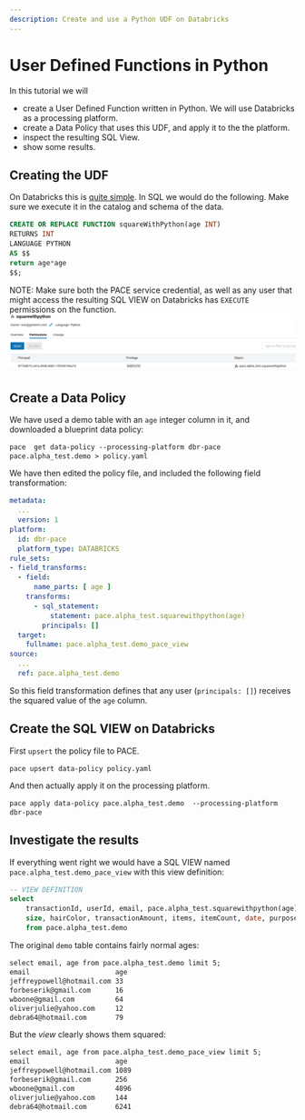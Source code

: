 ```yaml
---
description: Create and use a Python UDF on Databricks
---
```

# User Defined Functions in Python
In this tutorial we will
* create a User Defined Function written in Python. We will use Databricks as a processing platform.
* create a Data Policy that uses this UDF, and apply it to the the platform.
* inspect the resulting SQL View.
* show some results.

[databricks-udf]: https://docs.databricks.com/en/udf/python.html
## Creating the UDF
On Databricks this is [quite simple][databricks-udf]. In SQL we would do the following.
Make sure we execute it in the catalog and schema of the data.
```sql
CREATE OR REPLACE FUNCTION squareWithPython(age INT)
RETURNS INT
LANGUAGE PYTHON
AS $$
return age*age
$$;
```
NOTE: Make sure both the PACE service credential, as well as any user that might access the resulting SQL VIEW
on Databricks has `EXECUTE` permissions on the function.
![exec permissions](./dbr-exec-perms.png)

## Create a Data Policy
We have used a demo table with an `age` integer column in it, and downloaded a blueprint data policy:

    pace  get data-policy --processing-platform dbr-pace pace.alpha_test.demo > policy.yaml

We have then edited the policy file, and included the following field transformation:

```yaml
metadata:
  ...
  version: 1
platform:
  id: dbr-pace
  platform_type: DATABRICKS
rule_sets:
- field_transforms:
  - field:
      name_parts: [ age ]
    transforms:
      - sql_statement: 
          statement: pace.alpha_test.squarewithpython(age)
        principals: []
  target:
    fullname: pace.alpha_test.demo_pace_view
source:
  ...
  ref: pace.alpha_test.demo
```
So this field transformation defines that any user (`principals: []`) receives the squared value of the `age` column.

## Create the SQL VIEW on Databricks
First `upsert` the policy file to PACE.

    pace upsert data-policy policy.yaml

And then actually apply it on the processing platform.

    pace apply data-policy pace.alpha_test.demo  --processing-platform dbr-pace 

## Investigate the results
If everything went right we would have a SQL VIEW named `pace.alpha_test.demo_pace_view` with this
view definition:

```sql
-- VIEW DEFINITION
select
    transactionId, userId, email, pace.alpha_test.squarewithpython(age) age,
    size, hairColor, transactionAmount, items, itemCount, date, purpose
    from pace.alpha_test.demo
```

The original `demo` table contains fairly normal ages:
```text
select email, age from pace.alpha_test.demo limit 5;
email                     age
jeffreypowell@hotmail.com 33
forbeserik@gmail.com      16
wboone@gmail.com          64
oliverjulie@yahoo.com     12
debra64@hotmail.com       79
```

But the _view_ clearly shows them squared:
```text
select email, age from pace.alpha_test.demo_pace_view limit 5;
email                     age
jeffreypowell@hotmail.com 1089
forbeserik@gmail.com      256
wboone@gmail.com          4096
oliverjulie@yahoo.com     144
debra64@hotmail.com       6241
```

<!-- vim:expandtab
-->
